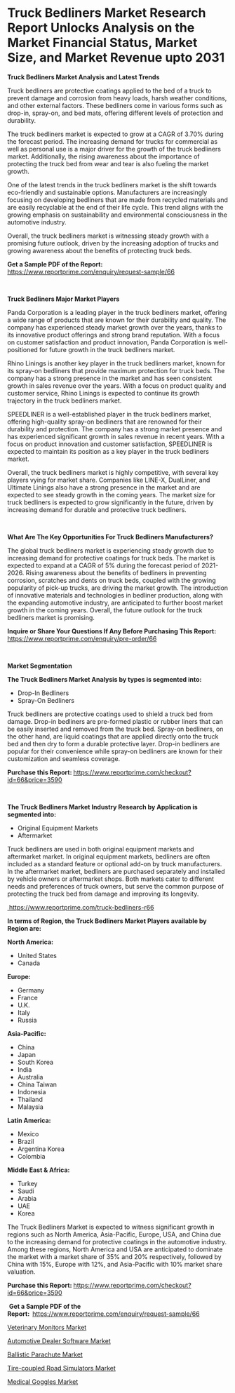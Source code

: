 <p><h1>Truck Bedliners Market Research Report Unlocks Analysis on the Market Financial Status, Market Size, and Market Revenue upto 2031</h1></p><p><strong>Truck Bedliners Market Analysis and Latest Trends</strong></p>
<p><p>Truck bedliners are protective coatings applied to the bed of a truck to prevent damage and corrosion from heavy loads, harsh weather conditions, and other external factors. These bedliners come in various forms such as drop-in, spray-on, and bed mats, offering different levels of protection and durability.</p><p>The truck bedliners market is expected to grow at a CAGR of 3.70% during the forecast period. The increasing demand for trucks for commercial as well as personal use is a major driver for the growth of the truck bedliners market. Additionally, the rising awareness about the importance of protecting the truck bed from wear and tear is also fueling the market growth.</p><p>One of the latest trends in the truck bedliners market is the shift towards eco-friendly and sustainable options. Manufacturers are increasingly focusing on developing bedliners that are made from recycled materials and are easily recyclable at the end of their life cycle. This trend aligns with the growing emphasis on sustainability and environmental consciousness in the automotive industry.</p><p>Overall, the truck bedliners market is witnessing steady growth with a promising future outlook, driven by the increasing adoption of trucks and growing awareness about the benefits of protecting truck beds.</p></p>
<p><strong>Get a Sample PDF of the Report:&nbsp;</strong> <a href="https://www.reportprime.com/enquiry/request-sample/66">https://www.reportprime.com/enquiry/request-sample/66</a></p>
<p>&nbsp;</p>
<p><strong>Truck Bedliners Major Market Players</strong></p>
<p><p>Panda Corporation is a leading player in the truck bedliners market, offering a wide range of products that are known for their durability and quality. The company has experienced steady market growth over the years, thanks to its innovative product offerings and strong brand reputation. With a focus on customer satisfaction and product innovation, Panda Corporation is well-positioned for future growth in the truck bedliners market.</p><p>Rhino Linings is another key player in the truck bedliners market, known for its spray-on bedliners that provide maximum protection for truck beds. The company has a strong presence in the market and has seen consistent growth in sales revenue over the years. With a focus on product quality and customer service, Rhino Linings is expected to continue its growth trajectory in the truck bedliners market.</p><p>SPEEDLINER is a well-established player in the truck bedliners market, offering high-quality spray-on bedliners that are renowned for their durability and protection. The company has a strong market presence and has experienced significant growth in sales revenue in recent years. With a focus on product innovation and customer satisfaction, SPEEDLINER is expected to maintain its position as a key player in the truck bedliners market.</p><p>Overall, the truck bedliners market is highly competitive, with several key players vying for market share. Companies like LINE-X, DualLiner, and Ultimate Linings also have a strong presence in the market and are expected to see steady growth in the coming years. The market size for truck bedliners is expected to grow significantly in the future, driven by increasing demand for durable and protective truck bedliners.</p></p>
<p>&nbsp;</p>
<p><strong>What Are The Key Opportunities For Truck Bedliners Manufacturers?</strong></p>
<p><p>The global truck bedliners market is experiencing steady growth due to increasing demand for protective coatings for truck beds. The market is expected to expand at a CAGR of 5% during the forecast period of 2021-2026. Rising awareness about the benefits of bedliners in preventing corrosion, scratches and dents on truck beds, coupled with the growing popularity of pick-up trucks, are driving the market growth. The introduction of innovative materials and technologies in bedliner production, along with the expanding automotive industry, are anticipated to further boost market growth in the coming years. Overall, the future outlook for the truck bedliners market is promising.</p></p>
<p><strong>Inquire or Share Your Questions If Any Before Purchasing This Report:</strong> <a href="https://www.reportprime.com/enquiry/pre-order/66">https://www.reportprime.com/enquiry/pre-order/66</a></p>
<p>&nbsp;</p>
<p><strong>Market Segmentation</strong></p>
<p><strong>The Truck Bedliners Market Analysis by types is segmented into:</strong></p>
<p><ul><li>Drop-In Bedliners</li><li>Spray-On Bedliners</li></ul></p>
<p><p>Truck bedliners are protective coatings used to shield a truck bed from damage. Drop-in bedliners are pre-formed plastic or rubber liners that can be easily inserted and removed from the truck bed. Spray-on bedliners, on the other hand, are liquid coatings that are applied directly onto the truck bed and then dry to form a durable protective layer. Drop-in bedliners are popular for their convenience while spray-on bedliners are known for their customization and seamless coverage.</p></p>
<p><strong>Purchase this Report:&nbsp;</strong><a href="https://www.reportprime.com/checkout?id=66&price=3590">https://www.reportprime.com/checkout?id=66&price=3590</a></p>
<p>&nbsp;</p>
<p><strong>The Truck Bedliners Market Industry Research by Application is segmented into:</strong></p>
<p><ul><li>Original Equipment Markets</li><li>Aftermarket</li></ul></p>
<p><p>Truck bedliners are used in both original equipment markets and aftermarket market. In original equipment markets, bedliners are often included as a standard feature or optional add-on by truck manufacturers. In the aftermarket market, bedliners are purchased separately and installed by vehicle owners or aftermarket shops. Both markets cater to different needs and preferences of truck owners, but serve the common purpose of protecting the truck bed from damage and improving its longevity.</p></p>
<p><a href="https://www.reportprime.com/truck-bedliners-r66">&nbsp;https://www.reportprime.com/truck-bedliners-r66</a></p>
<p><strong>In terms of Region, the Truck Bedliners Market Players available by Region are:</strong></p>
<p>
    <p> <strong> North America: </strong>
        <ul>
            <li>United States</li>
            <li>Canada</li>
        </ul>
        </p> 
    <p> <strong> Europe: </strong>
        <ul>
            <li>Germany</li>
            <li>France</li>
            <li>U.K.</li>
            <li>Italy</li>
            <li>Russia</li>
        </ul>
        </p> 
    <p> <strong> Asia-Pacific: </strong>
        <ul>
            <li>China</li>
            <li>Japan</li>
            <li>South Korea</li>
            <li>India</li>
            <li>Australia</li>
            <li>China Taiwan</li>
            <li>Indonesia</li>
            <li>Thailand</li>
            <li>Malaysia</li>
        </ul>
        </p> 
    <p> <strong> Latin America: </strong>
        <ul>
            <li>Mexico</li>
            <li>Brazil</li>
            <li>Argentina Korea</li>
            <li>Colombia</li>
        </ul>
        </p> 
    <p> <strong> Middle East & Africa: </strong>
        <ul>
            <li>Turkey</li>
            <li>Saudi</li>
            <li>Arabia</li>
            <li>UAE</li>
            <li>Korea</li>
        </ul>
    </p>
    </p>
<p><p>The Truck Bedliners Market is expected to witness significant growth in regions such as North America, Asia-Pacific, Europe, USA, and China due to the increasing demand for protective coatings in the automotive industry. Among these regions, North America and USA are anticipated to dominate the market with a market share of 35% and 20% respectively, followed by China with 15%, Europe with 12%, and Asia-Pacific with 10% market share valuation.</p></p>
<p><strong>Purchase this Report: </strong><a href="https://www.reportprime.com/checkout?id=66&price=3590">https://www.reportprime.com/checkout?id=66&price=3590</a></p>
<p>&nbsp;<strong>Get a Sample PDF of the Report:&nbsp;&nbsp;</strong><a href="https://www.reportprime.com/enquiry/request-sample/66">https://www.reportprime.com/enquiry/request-sample/66</a></p>
<p><strong></strong></p>
<p><p><a href="https://medium.com/@carlahoustonh51/global-veterinary-monitors-market-by-product-type-by-application-by-region-and-companies-bceb9b9fe3d1">Veterinary Monitors Market</a></p><p><a href="https://issuu.com/reportprime-2/docs/automotive-dealer-software-market-s_92dbe1292a06af">Automotive Dealer Software Market</a></p><p><a href="https://github.com/prosalinda88/Market-Research-Report-List-6/blob/main/ballistic-parachute-market.md">Ballistic Parachute Market</a></p><p><a href="https://www.linkedin.com/pulse/tire-coupled-road-simulators-market-growth-outlook-from-ivgqe?trackingId=YaVeGMx2SaGmVt6FxEdyuw%3D%3D">Tire-coupled Road Simulators Market</a></p><p><a href="https://medium.com/@dereodrews76856/medical-goggles-market-size-is-growing-at-cagr-of-9-1-0967ef780702">Medical Goggles Market</a></p></p>